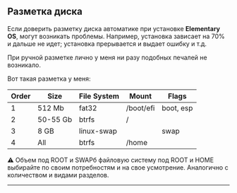 ## Разметка диска

Если доверить разметку диска автоматике при установке **Elementary OS**, могут возникать проблемы. Например, установка зависает на 70% и дальше не идет; установка прерывается и выдает ошибку и т.д.

При ручной разметке лично у меня ни разу подобных печалей не возникало.

Вот такая разметка у меня:

| Order | Size     | File System | Mount       | Flags     |
|-------|----------|-------------|-------------|-----------|
| 1     | 512 Mb   | fat32       | /boot/efi   | boot, esp |
| 2     | 50-55 Gb | btrfs       | /           |           |
| 3     | 8 GB     | linux-swap  |             | swap      |
| 4     | All      | btrfs       | /home       |           |

⚠️ Объем под ROOT и SWAPб файловую систему под ROOT и HOME выбирайте по своим потребностям и на свое усмотрение. Аналогично с количеством и видами разделов.

---
